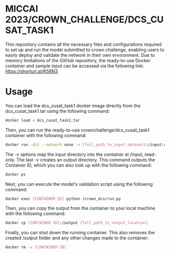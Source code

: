 # MICCAI 2023/CROWN_CHALLENGE/DCS_CUSAT_TASK1
This repository contains all the necessary files and configurations required to set up and run the model submitted to crown challenge, enabling users to easily deploy and validate the network in their own environment. 
Due to memory limitations of the GitHub repository, the ready-to-use Docker container and sample input can be accessed via the following link: https://shorturl.at/K58N3
# Usage
You can load the dcs_cusat_task1 docker image directly from the dcs_cusat_task1.tar using the following command:
```bash
docker load < dcs_cusat_task1.tar
```

 Then, you can run the ready-to-use crownchallenge/dcs_cusat_task1 container with the following command:
```bash
docker run -dit --network none -v [full_path_to_input_dataset]:/input:ro -v /output crownchallenge/dcs_cusat_task1
```

The -v options map the input directory into the container at /input, read-only. The last -v creates an output directory.
This command outputs the Container ID,  which you can also look up with the following command:
```bash
docker ps
```
Next, you can execute the model's validation script using the following command:

```bash
docker exec [CONTAINER-ID] python /crown_dcs/run.py
```

Then, you can copy the output from the container to your local machine with the following command: 

```bash
docker cp [CONTAINER-ID]:/output [full_path_to_output_location]
```

Finally, you can shut down the running container. This also removes the created /output folder and any other changes made to the container:

```bash
docker rm -v [CONTAINER-ID]
```



